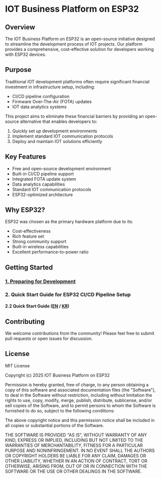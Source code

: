# IOT Business Platform on ESP32

## Overview
The IOT Business Platform on ESP32 is an open-source initiative designed to streamline the development process of IOT projects. Our platform provides a comprehensive, cost-effective solution for developers working with ESP32 devices.

## Purpose
Traditional IOT development platforms often require significant financial investment in infrastructure setup, including:
- CI/CD pipeline configuration
- Firmware Over-The-Air (FOTA) updates
- IOT data analytics systems

This project aims to eliminate these financial barriers by providing an open-source alternative that enables developers to:
1. Quickly set up development environments
2. Implement standard IOT communication protocols
3. Deploy and maintain IOT solutions efficiently

## Key Features
- Free and open-source development environment
- Built-in CI/CD pipeline support
- Integrated FOTA update system
- Data analytics capabilities
- Standard IOT communication protocols
- ESP32-optimized architecture

## Why ESP32?
ESP32 was chosen as the primary hardware platform due to its:
- Cost-effectiveness
- Rich feature set
- Strong community support
- Built-in wireless capabilities
- Excellent performance-to-power ratio

## Getting Started

### [1. Preparing for Development](docs/preparing-for-development.md)
### 2. Quick Start Guide for ESP32 CI/CD Pipeline Setup
#### 2.2 Quick Start Guide ([EN](docs/CI_CD-Pipeline-Setup[en].md) / [KR](docs/CI_CD-Pipeline-Setup[kr].md))
## Contributing
We welcome contributions from the community! Please feel free to submit pull requests or open issues for discussion.

## License
MIT License

Copyright (c) 2025 IOT Business Platform on ESP32

Permission is hereby granted, free of charge, to any person obtaining a copy
of this software and associated documentation files (the "Software"), to deal
in the Software without restriction, including without limitation the rights
to use, copy, modify, merge, publish, distribute, sublicense, and/or sell
copies of the Software, and to permit persons to whom the Software is
furnished to do so, subject to the following conditions:

The above copyright notice and this permission notice shall be included in all
copies or substantial portions of the Software.

THE SOFTWARE IS PROVIDED "AS IS", WITHOUT WARRANTY OF ANY KIND, EXPRESS OR
IMPLIED, INCLUDING BUT NOT LIMITED TO THE WARRANTIES OF MERCHANTABILITY,
FITNESS FOR A PARTICULAR PURPOSE AND NONINFRINGEMENT. IN NO EVENT SHALL THE
AUTHORS OR COPYRIGHT HOLDERS BE LIABLE FOR ANY CLAIM, DAMAGES OR OTHER
LIABILITY, WHETHER IN AN ACTION OF CONTRACT, TORT OR OTHERWISE, ARISING FROM,
OUT OF OR IN CONNECTION WITH THE SOFTWARE OR THE USE OR OTHER DEALINGS IN THE
SOFTWARE.
